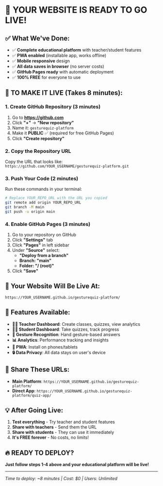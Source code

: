 # 🚀 YOUR WEBSITE IS READY TO GO LIVE!

## ✅ What We've Done:
- ✅ **Complete educational platform** with teacher/student features
- ✅ **PWA enabled** (installable app, works offline)
- ✅ **Mobile responsive** design
- ✅ **All data saves in browser** (no server costs)
- ✅ **GitHub Pages ready** with automatic deployment
- ✅ **100% FREE** for everyone to use

## 🎯 TO MAKE IT LIVE (Takes 8 minutes):

### 1. Create GitHub Repository (3 minutes)
1. Go to **https://github.com**
2. Click **"+"** → **"New repository"**
3. Name it: `gesturequiz-platform`
4. Make it **PUBLIC** ✅ (required for free GitHub Pages)
5. Click **"Create repository"**

### 2. Copy the Repository URL
Copy the URL that looks like:
`https://github.com/YOUR_USERNAME/gesturequiz-platform.git`

### 3. Push Your Code (2 minutes)
Run these commands in your terminal:

```bash
# Replace YOUR_REPO_URL with the URL you copied
git remote add origin YOUR_REPO_URL
git branch -M main
git push -u origin main
```

### 4. Enable GitHub Pages (3 minutes)
1. Go to your repository on GitHub
2. Click **"Settings"** tab
3. Click **"Pages"** in left sidebar
4. Under **"Source"** select:
   - **"Deploy from a branch"**
   - **Branch: "main"**
   - **Folder: "/ (root)"**
5. Click **"Save"**

## 🎉 Your Website Will Be Live At:
`https://YOUR_USERNAME.github.io/gesturequiz-platform/`

## 📱 Features Available:
- **👨‍🏫 Teacher Dashboard**: Create classes, quizzes, view analytics
- **👨‍🎓 Student Dashboard**: Take quizzes, track progress
- **🎯 Gesture Recognition**: Hand gesture-based answers
- **📊 Analytics**: Performance tracking and insights
- **📱 PWA**: Install on phones/tablets
- **🔒 Data Privacy**: All data stays on user's device

## 🔗 Share These URLs:
- **Main Platform**: `https://YOUR_USERNAME.github.io/gesturequiz-platform/`
- **Direct App**: `https://YOUR_USERNAME.github.io/gesturequiz-platform/quiz-app/`

## 💡 After Going Live:
1. **Test everything** - Try teacher and student features
2. **Share with teachers** - Send them the URL
3. **Share with students** - They can use it immediately
4. **It's FREE forever** - No costs, no limits!

## 🔥 READY TO DEPLOY? 
**Just follow steps 1-4 above and your educational platform will be live!**

---
*Time to deploy: ~8 minutes | Cost: $0 | Users: Unlimited*
